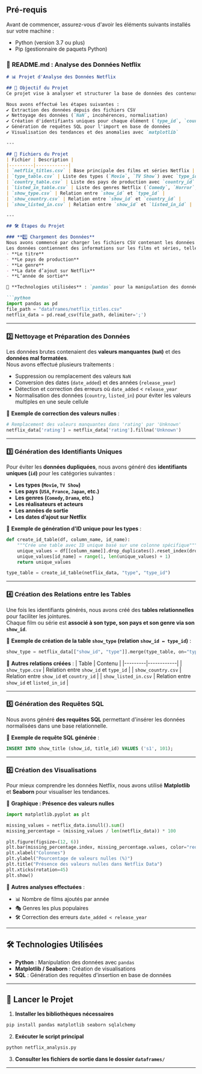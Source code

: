 ## Pré-requis
Avant de commencer, assurez-vous d'avoir les éléments suivants installés sur votre machine :

- Python (version 3.7 ou plus)
- Pip (gestionnaire de paquets Python)
  
### 📌 **README.md : Analyse des Données Netflix**

```markdown
# 📊 Projet d'Analyse des Données Netflix

## 🎯 Objectif du Projet
Ce projet vise à analyser et structurer la base de données des contenus Netflix en appliquant différentes techniques de **manipulation des données**, de **nettoyage**, et de **visualisation**.

Nous avons effectué les étapes suivantes :
✔️ Extraction des données depuis des fichiers CSV  
✔️ Nettoyage des données (`NaN`, incohérences, normalisation)  
✔️ Création d'identifiants uniques pour chaque élément (`type_id`, `country_id`...)  
✔️ Génération de requêtes SQL pour l'import en base de données  
✔️ Visualisation des tendances et des anomalies avec `matplotlib`  

---

## 📂 Fichiers du Projet
| Fichier | Description |
|---------|------------|
| `netflix_titles.csv` | Base principale des films et séries Netflix |
| `type_table.csv` | Liste des types (`Movie`, `TV Show`) avec `type_id` |
| `country_table.csv` | Liste des pays de production avec `country_id` |
| `listed_in_table.csv` | Liste des genres Netflix (`Comedy`, `Horror`, etc.) |
| `show_type.csv` | Relation entre `show_id` et `type_id` |
| `show_country.csv` | Relation entre `show_id` et `country_id` |
| `show_listed_in.csv` | Relation entre `show_id` et `listed_in_id` |

---

## 🛠️ Étapes du Projet

### **1️⃣ Chargement des Données**
Nous avons commencé par charger les fichiers CSV contenant les données Netflix.  
Les données contiennent des informations sur les films et séries, telles que :
- **Le titre**
- **Le pays de production**
- **Le genre**
- **La date d’ajout sur Netflix**
- **L’année de sortie**

📌 **Technologies utilisées** : `pandas` pour la manipulation des données.

```python
import pandas as pd
file_path = "dataframes/netflix_titles.csv"
netflix_data = pd.read_csv(file_path, delimiter=';')
```

---

### **2️⃣ Nettoyage et Préparation des Données**
Les données brutes contenaient des **valeurs manquantes (`NaN`)** et des **données mal formatées**.  
Nous avons effectué plusieurs traitements :
- Suppression ou remplacement des valeurs `NaN`
- Conversion des dates (`date_added`) et des années (`release_year`)
- Détection et correction des erreurs où `date_added` < `release_year`
- Normalisation des données (`country`, `listed_in`) pour éviter les valeurs multiples en une seule cellule

📌 **Exemple de correction des valeurs nulles** :

```python
# Remplacement des valeurs manquantes dans 'rating' par 'Unknown'
netflix_data['rating'] = netflix_data['rating'].fillna('Unknown')
```

---

### **3️⃣ Génération des Identifiants Uniques**
Pour éviter les **données dupliquées**, nous avons généré des **identifiants uniques (`id`)** pour les catégories suivantes :
- **Les types (`Movie`, `TV Show`)**
- **Les pays (`USA`, `France`, `Japan`, etc.)**
- **Les genres (`Comedy`, `Drama`, etc.)**
- **Les réalisateurs et acteurs**
- **Les années de sortie**
- **Les dates d’ajout sur Netflix**

📌 **Exemple de génération d'ID unique pour les types** :

```python
def create_id_table(df, column_name, id_name):
    """Crée une table avec ID unique basé sur une colonne spécifique"""
    unique_values = df[[column_name]].drop_duplicates().reset_index(drop=True)
    unique_values[id_name] = range(1, len(unique_values) + 1)
    return unique_values

type_table = create_id_table(netflix_data, "type", "type_id")
```

---

### **4️⃣ Création des Relations entre les Tables**
Une fois les identifiants générés, nous avons créé des **tables relationnelles** pour faciliter les jointures.  
Chaque film ou série est **associé à son type, son pays et son genre via son `show_id`**.

📌 **Exemple de création de la table `show_type` (relation `show_id ↔ type_id`)** :

```python
show_type = netflix_data[["show_id", "type"]].merge(type_table, on="type", how="left")[["show_id", "type_id"]]
```

📌 **Autres relations créées** :
| Table | Contenu |
|---------|------------|
| `show_type.csv` | Relation entre `show_id` et `type_id` |
| `show_country.csv` | Relation entre `show_id` et `country_id` |
| `show_listed_in.csv` | Relation entre `show_id` et `listed_in_id` |

---

### **5️⃣ Génération des Requêtes SQL**
Nous avons généré **des requêtes SQL** permettant d'insérer les données normalisées dans une base relationnelle.

📌 **Exemple de requête SQL générée** :
```sql
INSERT INTO show_title (show_id, title_id) VALUES ('s1', 101);
```

---

### **6️⃣ Création des Visualisations**
Pour mieux comprendre les données Netflix, nous avons utilisé **Matplotlib** et **Seaborn** pour visualiser les tendances.

📌 **Graphique : Présence des valeurs nulles**
```python
import matplotlib.pyplot as plt

missing_values = netflix_data.isnull().sum()
missing_percentage = (missing_values / len(netflix_data)) * 100

plt.figure(figsize=(12, 6))
plt.bar(missing_percentage.index, missing_percentage.values, color="red", alpha=0.7)
plt.xlabel("Colonnes")
plt.ylabel("Pourcentage de valeurs nulles (%)")
plt.title("Présence des valeurs nulles dans Netflix Data")
plt.xticks(rotation=45)
plt.show()
```

📌 **Autres analyses effectuées** :
- 📊 Nombre de films ajoutés par année
- 🎭 Genres les plus populaires
- 🛠 Correction des erreurs `date_added < release_year`

---

## 🛠️ Technologies Utilisées
- **Python** : Manipulation des données avec `pandas`
- **Matplotlib / Seaborn** : Création de visualisations
- **SQL** : Génération des requêtes d'insertion en base de données

---



## 📌 Lancer le Projet
1. **Installer les bibliothèques nécessaires**  
```bash
pip install pandas matplotlib seaborn sqlalchemy
```
2. **Exécuter le script principal**
```bash
python netflix_analysis.py
```
3. **Consulter les fichiers de sortie dans le dossier `dataframes/`**

---
